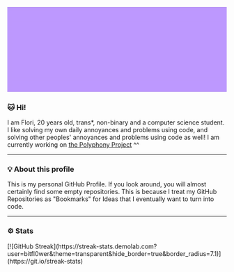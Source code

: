 ![](./cat-anim.gif)

### 🐱 Hi!

I am Flori, 20 years old, trans\*, non-binary and a computer science student. I like solving my own daily annoyances and problems using code, and solving other peoples' annoyances and problems using code as well! I am currently working on [the Polyphony Project](https://github.com/polyphony-chat/) ^^

---
### 💡 About this profile

This is my personal GitHub Profile. If you look around, you will almost certainly find some empty repositories. This is because I treat my GitHub Repositories as "Bookmarks" for Ideas that I eventually want to turn into code.

---
### ⚙️ Stats
<div style="center">
[![GitHub Streak](https://streak-stats.demolab.com?user=bitfl0wer&theme=transparent&hide_border=true&border_radius=7.1)](https://git.io/streak-stats)
</div>
